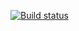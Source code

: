 [![Build status](https://ci.appveyor.com/api/projects/status/p5sx2up1pm5o027c?svg=true)](https://ci.appveyor.com/project/Maksim-Shalaev/debitcardtest)
